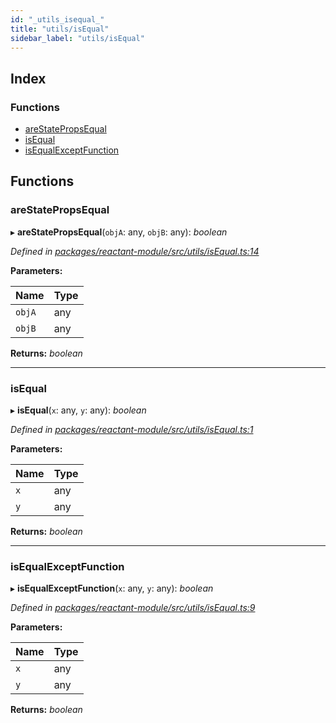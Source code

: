 ```yaml
---
id: "_utils_isequal_"
title: "utils/isEqual"
sidebar_label: "utils/isEqual"
---
```


## Index

### Functions

* [areStatePropsEqual](_utils_isequal_.md#arestatepropsequal)
* [isEqual](_utils_isequal_.md#isequal)
* [isEqualExceptFunction](_utils_isequal_.md#isequalexceptfunction)

## Functions

###  areStatePropsEqual

▸ **areStatePropsEqual**(`objA`: any, `objB`: any): *boolean*

*Defined in [packages/reactant-module/src/utils/isEqual.ts:14](https://github.com/unadlib/reactant/blob/f5b92e0/packages/reactant-module/src/utils/isEqual.ts#L14)*

**Parameters:**

Name | Type |
------ | ------ |
`objA` | any |
`objB` | any |

**Returns:** *boolean*

___

###  isEqual

▸ **isEqual**(`x`: any, `y`: any): *boolean*

*Defined in [packages/reactant-module/src/utils/isEqual.ts:1](https://github.com/unadlib/reactant/blob/f5b92e0/packages/reactant-module/src/utils/isEqual.ts#L1)*

**Parameters:**

Name | Type |
------ | ------ |
`x` | any |
`y` | any |

**Returns:** *boolean*

___

###  isEqualExceptFunction

▸ **isEqualExceptFunction**(`x`: any, `y`: any): *boolean*

*Defined in [packages/reactant-module/src/utils/isEqual.ts:9](https://github.com/unadlib/reactant/blob/f5b92e0/packages/reactant-module/src/utils/isEqual.ts#L9)*

**Parameters:**

Name | Type |
------ | ------ |
`x` | any |
`y` | any |

**Returns:** *boolean*
